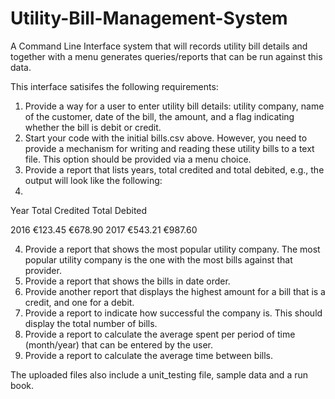 # Utility-Bill-Management-System

A Command Line Interface system that will records utility bill details and together with a menu generates queries/reports that can be run against this data.

This interface satisifes the following requirements:

1.	Provide a way for a user to enter utility bill details: utility company, name of the customer, date of the bill, the amount, and a flag indicating whether the bill is debit or credit.
2.	Start your code with the initial bills.csv above.  However, you need to provide a mechanism for writing and reading these utility bills to a text file.
This option should be provided via a menu choice.
3.	Provide a report that lists years, total credited and total debited, e.g., the output will look like the following:
4.	
Year		Total Credited	Total Debited

2016		€123.45		€678.90
2017		€543.21		€987.60

4.	Provide a report that shows the most popular utility company.  The most popular utility company is the one with the most bills against that provider.
5.	Provide a report that shows the bills in date order.
6.	Provide another report that displays the highest amount for a bill that is a credit, and one for a debit.
7.	Provide a report to indicate how successful the company is.  This should display the total number of bills.
8.	Provide a report to calculate the average spent per period of time (month/year) that can be entered by the user.
9.	Provide a report to calculate the average time between bills.


The uploaded files also include a unit_testing file, sample data and a run book.
